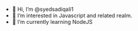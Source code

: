 - 👋 Hi, I’m @syedsadiqali1
- 👀 I’m interested in Javascript and related realm.
- 🌱 I’m currently learning NodeJS
